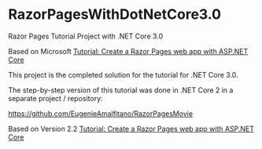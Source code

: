 # RazorPagesWithDotNetCore3.0
Razor Pages Tutorial Project with .NET Core 3.0

Based on Microsoft <a href="https://docs.microsoft.com/en-us/aspnet/core/?view=aspnetcore-3.0">Tutorial: Create a Razor Pages web app with ASP.NET Core</a>

This project is the completed solution for the tutorial for .NET Core 3.0. 

The step-by-step version of this tutorial was done in .NET Core 2 in a separate project / repository:

https://github.com/EugenieAmalfitano/RazorPagesMovie

Based on Version 2.2 <a href="https://docs.microsoft.com/en-us/aspnet/core/?view=aspnetcore-2.2">Tutorial: Create a Razor Pages web app with ASP.NET Core</a>





